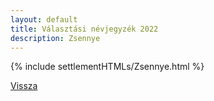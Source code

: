 ```yaml
---
layout: default
title: Választási névjegyzék 2022
description: Zsennye
---
```


{% include settlementHTMLs/Zsennye.html %}

[Vissza](./)